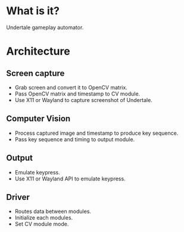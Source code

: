 # What is it?
Undertale gameplay automator.

# Architecture
## Screen capture
* Grab screen and convert it to OpenCV matrix.
* Pass OpenCV matrix and timestamp to CV module. 
* Use X11 or Wayland to capture screenshot of Undertale.

## Computer Vision
* Process captured image and timestamp to produce key sequence.
* Pass key sequence and timing to output module.

## Output
* Emulate keypress.
* Use X11 or Wayland API to emulate keypress.

## Driver
* Routes data between modules.
* Initialize each modules.
* Set CV module mode.